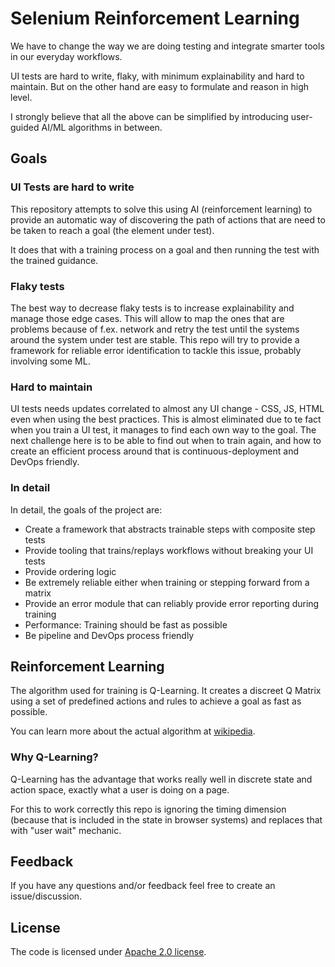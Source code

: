 # Selenium Reinforcement Learning

We have to change the way we are doing testing and integrate smarter tools in
    our everyday workflows.

UI tests are hard to write, flaky, with minimum explainability and hard to maintain.
But on the other hand are easy to formulate and reason in high level.

I strongly believe that all the above can be simplified by introducing user-guided
    AI/ML algorithms in between.

## Goals

### UI Tests are hard to write
This repository attempts to solve this using AI (reinforcement learning) to
    provide an automatic way of discovering the path of actions that are need to be
    taken to reach a goal (the element under test).

It does that with a training process on a goal and then running the test with the
    trained guidance.

### Flaky tests
The best way to decrease flaky tests is to increase explainability and manage those edge cases.
This will allow to map the ones that are problems because of f.ex. network and
    retry the test until the systems around the system under test are stable.
This repo will try to provide a framework for reliable error identification to
    tackle this issue, probably involving some ML.

### Hard to maintain
UI tests needs updates correlated to almost any UI change - CSS, JS, HTML even when
    using the best practices.
This is almost eliminated due to te fact when you train a UI test, it manages to
    find each own way to the goal.
The next challenge here is to be able to find out when to train again, and how to 
    create an efficient process around that is continuous-deployment and DevOps friendly.

### In detail
In detail, the goals of the project are:
- Create a framework that abstracts trainable steps with composite step tests
- Provide tooling that trains/replays workflows without breaking your UI tests
- Provide ordering logic
- Be extremely reliable either when training or stepping forward from a matrix
- Provide an error module that can reliably provide error reporting during training
- Performance: Training should be fast as possible
- Be pipeline and DevOps process friendly

## Reinforcement Learning

The algorithm used for training is Q-Learning. It creates a discreet Q Matrix using a
    set of predefined actions and rules to achieve a goal as fast as possible.

You can learn more about the actual algorithm at
    [wikipedia](https://en.wikipedia.org/wiki/Q-learning).

### Why Q-Learning?

Q-Learning has the advantage that works really well in discrete state and action space,
    exactly what a user is doing on a page.

For this to work correctly this repo is
    ignoring the timing dimension (because that is included in the state in browser systems)
    and replaces that with "user wait" mechanic.

## Feedback

If you have any questions and/or feedback feel free to create an issue/discussion.

## License

The code is licensed under [Apache 2.0 license](LICENSE).